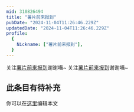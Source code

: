 ```yaml
---
mid: 310826494
title: "薯片前来报到"
pubDate: "2024-11-04T11:26:46.229Z"
updatedDate: "2024-11-04T11:26:46.229Z"
profile:
  {
    Nickname: ["薯片前来报到"],
  }
---
```


关注[薯片前来报到](https://space.bilibili.com/310826494)谢谢喵~ 关注[薯片前来报到](https://space.bilibili.com/310826494)谢谢喵~

## 此条目有待补充
你可以在[这里](https://github.com/Yuhanawa/VTuber.ICU/edit/master/src/content/v/薯片前来报到/index.md)编辑本文
